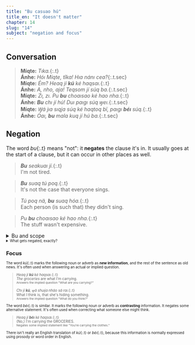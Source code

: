 ```yaml
---
title: "Bu casuao hú"
title_en: "It doesn't matter"
chapter: 14
slug: "14"
subject: "negation and focus"
---
```


## Conversation

<!-- <img style="float:right;margin-left:-1em" src="../tika.svg" height="200" alt="Míqte arriving with groceries." /> -->

> **Míqte:** _Tıka._{:.t}<br>
> **Ánhe:** _Hóı Míqte, tîka! Hıa nánı cea?_{:.t.sec}<br>
> **Míqte:** _Ém? Heaq jí **kú** ké haqsaı._{:.t}<br>
> **Ánhe:** _A, nho, aja! Teqsom jí súq ba._{:.t.sec}<br>
> **Míqte:** _Zı, zı. Pu **bu** choaısao ké hao nha._{:.t}<br>
> **Ánhe:** _**Bu** chı jí hú! Duı paıgı súq ꝡeı._{:.t.sec}<br>
> **Míqte:** _Ꝡá jıa sıqja súq ké haqtoq bï, paıgı **béı** <em>súq</em>._{:.t}<br>
> **Ánhe:** _Oaı, **bu** mala kuq jí hú ba._{:.t.sec}

## Negation

The word _bu_{:.t} means "not": it **negates** the clause it's in. It usually goes at the start of a clause, but it can occur in other places as well.

> _**Bu** seakuaı jí._{:.t}<br>
> I'm not tired.

> _**Bu** suaq tú poq._{:.t}<br>
> It's not the case that everyone sings.

> _Tú poq nä, **bu** suaq hóa._{:.t}<br>
> Each person (is such that) they didn't sing.

> _Pu **bu** choaısao ké hao nha._{:.t}<br>
> The stuff wasn't expensive.

<details class="aside grammar" markdown="1">
<summary>Bu and scope</summary>

Just like the quantifying articles _sá_{:.t} wraps its scope island in a "there exists" (∃) and _tú_{:.t} wraps it scope island in a "for all" (∀), the word _bu_{:.t} wraps its scope island in a _not_ (¬).

{:style="text-align:center"}
> <small>Ꝡa chı jí, ꝡá pu <b>bu</b> suaq <b>sá</b> poq da.</small>
>
> <div class="scope t"><span class="sb"><i>Ꝡa</i></span> chı jí, <div class="scope t s2"><span class="sb"><i>ꝡá</i></span> pu <b>bu</b> suaq <b>sá</b> poq</div> da.</div>
>
> <div class="scope t"><span class="sb"><i>&ensp;</i></span>I believe <div class="scope t s2"><span class="sb"><i>¬ ∃p:</i></span><b>p</b> sang.</div></div>
>
> {:style="margin-top:0"}
> <small>I believe nobody sang.

The operators ¬ and ∃p in the formula reflect the order of _bu_{:.t} and _sá_{:.t} in the original sentence. And so if we reorder these words, the meaning changes.

{:style="text-align:center"}
> <small>Ꝡa chı jí, ꝡá <b>sá</b> poq nä pu <b>bu</b> suaq hó da.</small>
>
> <div class="scope t"><span class="sb"><i>Ꝡa</i></span> chı jí, <div class="scope t s2"><span class="sb"><i>ꝡá</i></span> <b>sá</b> poq nä pu <b>bu</b> suaq hó</div> da.</div>
>
> <div class="scope t"><span class="sb"><i>&ensp;</i></span>I believe <div class="scope t s2"><span class="sb"><i>∃p: ¬</i></span><b>p</b> sang.</div></div>
>
> {:style="margin-top:0"}
> <small>I believe there was a person who didn't sing.

</details>

<details class="aside semantics" markdown="1">
<summary>What gets negated, exactly?</summary>

### Episodic sentences

Episodic Toaq sentences claim that certain events exist at some time. That means a simple sentence with _bu_{:.t} (or _sía_{:.t}) claims the non-existence of a certain kind of event.

> _Tı jí Súomıgua._{:.t}<br>
> I was in Finland.<br>
> <small markdown="1">There exists some event _e_ during time _t_ of me being in Finland.</small>

> _**Bu** tı jí Súomıgua._{:.t}<br>
> I wasn't in Finland.<br>
> <small markdown="1">**It's false that** there exists some event _e_ during time _t_ of me being in Finland.</small>

Because this variable _t_ is a ["vague, definite" time](../8), we don't claim that we _never_ were or _never_ will be in Finland — only that it didn't happen within the time we are talking about.

If there are other quantifiers, _bu_{:.t} may negate a more complex claim:

> _Geq jí tú lıq._{:.t}<br>
> I met every woman.<br>
> <small markdown="1">For each woman _L_, there exists some event _e_ during time _t_ of me meeting _L_.</small>
>
> _**Bu** geq jí tú lıq._{:.t}<br>
> It's false that I met every woman.<br>
> <small markdown="1">**It's false that**, for each woman _L_, there exists some event _e_ during time _t_ of me meeting _L_.</small>

That is: I failed to meet at least some woman, and so the for-all statement about meeting-episodes isn't true.

(By the way, when a sentence refers to a "vague definite time" _t_, we take this to be the same _t_ for the whole sentence, across all assignments of variables: _Geq jí tú lıq_{:.t} comes with a guarantee that "the time we are talking about" isn't different from one woman to the next.)

### Generic sentences

In generic sentences, _he_{:.t} also acts as a scope operator, and so the order of it and _bu_{:.t} matters:

> _He **bu** jaı báq poq._{:.t}<br>
> People are unhappy.<br>
> <small markdown="1">It's true that, as a rule, there are **no** events of people being happy.</small>

> _**Bu** he jaı báq poq._{:.t}<br>
> People aren't happy.<br>
> <small markdown="1">It is **not** true that, as a rule, there are events of people being happy.</small>

### Tense

It usually doesn't matter which way around _bu_{:.t} and the tense word are.

> _**Bu** naı casuao hú._{:.t}<br>
> _Naı **bu** casuao hú._{:.t}<br>
> (**¬** ∃e) That doesn't matter now.

But if it's an existential tense, like _mala_{:.t}, the order matters, just like it does between _bu_{:.t} and _sá_{:.t}.

> _**Bu** <span class="s2">mala</span> casuao hú._{:.t}<br>
> (**¬** <span class="s2">∃t</span> ∃e) That has never mattered.
>
> _<span class="s2">Mala</span> **bu** casuao hú._{:.t}<br>
> (<span class="s2">∃t</span> **¬** ∃e) One time, that didn't matter.

</details>

## Focus

The word _kú_{:.t} marks the following noun or adverb as **new information**, and the rest of the sentence as old news. It's often used when answering an actual or implied question.

> _Heaq jí **kú** ké haqsaı._{:.t}<br>
> _The groceries_ are what I'm carrying.<br>
> <small>Answers the implied question "What are you carrying?"</small>
>
> _Chı jí **kú**, ꝡá shuıja nháo sá raı._{:.t}<br>
> What I think is, that she's hiding something.<br>
> <small>Answers the implied question "What do you think?"</small>

The word _béı_{:.t} is similar. It marks the following noun or adverb as **contrasting** information. It negates some alternative statement. It's often used when correcting what someone else might think.

> _Heaq jí **béı** <em>ké haqsaı</em>._{:.t}<br>
> (No,) I'm carrying the GROCERIES.<br>
> <small>Negates some implied statement like "You're carrying the clothes."</small>

There isn't really an English translation of _kú_{:.t} or _béı_{:.t}, because this information is normally expressed using prosody or word order in English.
